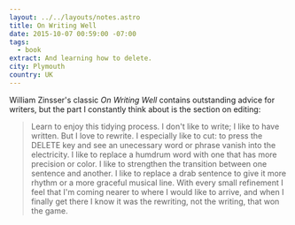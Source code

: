 ```yaml
---
layout: ../../layouts/notes.astro
title: On Writing Well
date: 2015-10-07 00:59:00 -07:00
tags:
  - book
extract: And learning how to delete.
city: Plymouth
country: UK
---
```


William Zinsser's classic _On Writing Well_ contains outstanding advice for writers, but the part I constantly think about is the section on editing:

> Learn to enjoy this tidying process. I don't like to write; I like to have written. But I love to rewrite. I especially like to cut: to press the DELETE key and see an unecessary word or phrase vanish into the electricity. I like to replace a humdrum word with one that has more precision or color. I like to strengthen the transition between one sentence and another. I like to replace a drab sentence to give it more rhythm or a more graceful musical line. With every small refinement I feel that I'm coming nearer to where I would like to arrive, and when I finally get there I know it was the rewriting, not the writing, that won the game.
